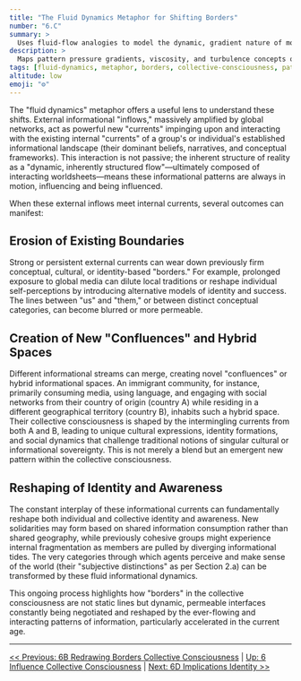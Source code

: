 ```yaml
---
title: "The Fluid Dynamics Metaphor for Shifting Borders"
number: "6.C"
summary: >
  Uses fluid-flow analogies to model the dynamic, gradient nature of modern collective boundaries.
description: >
  Maps pattern pressure gradients, viscosity, and turbulence concepts onto informational border behavior, offering intuitive tools for analyzing rapid boundary reconfiguration.
tags: [fluid-dynamics, metaphor, borders, collective-consciousness, patterns]
altitude: low
emoji: "⚙️"
---
```


<!--

- Potentially stretching the fluid dynamics metaphor too thin

-->

The "fluid dynamics" metaphor offers a useful lens to understand these shifts. External informational "inflows," massively amplified by global networks, act as powerful new "currents" impinging upon and interacting with the existing internal "currents" of a group's or individual's established informational landscape (their dominant beliefs, narratives, and conceptual frameworks). This interaction is not passive; the inherent structure of reality as a "dynamic, inherently structured flow"—ultimately composed of interacting worldsheets—means these informational patterns are always in motion, influencing and being influenced.

When these external inflows meet internal currents, several outcomes can manifest:

## Erosion of Existing Boundaries

Strong or persistent external currents can wear down previously firm conceptual, cultural, or identity-based "borders." For example, prolonged exposure to global media can dilute local traditions or reshape individual self-perceptions by introducing alternative models of identity and success. The lines between "us" and "them," or between distinct conceptual categories, can become blurred or more permeable.

## Creation of New "Confluences" and Hybrid Spaces

Different informational streams can merge, creating novel "confluences" or hybrid informational spaces. An immigrant community, for instance, primarily consuming media, using language, and engaging with social networks from their country of origin (country A) while residing in a different geographical territory (country B), inhabits such a hybrid space. Their collective consciousness is shaped by the intermingling currents from both A and B, leading to unique cultural expressions, identity formations, and social dynamics that challenge traditional notions of singular cultural or informational sovereignty. This is not merely a blend but an emergent new pattern within the collective consciousness.

## Reshaping of Identity and Awareness

The constant interplay of these informational currents can fundamentally reshape both individual and collective identity and awareness. New solidarities may form based on shared information consumption rather than shared geography, while previously cohesive groups might experience internal fragmentation as members are pulled by diverging informational tides. The very categories through which agents perceive and make sense of the world (their "subjective distinctions" as per Section 2.a) can be transformed by these fluid informational dynamics.

This ongoing process highlights how "borders" in the collective consciousness are not static lines but dynamic, permeable interfaces constantly being negotiated and reshaped by the ever-flowing and interacting patterns of information, particularly accelerated in the current age.

---
[<< Previous: 6B Redrawing Borders Collective Consciousness](6b-redrawing-borders-collective-consciousness.md) | [Up: 6 Influence Collective Consciousness](6-influence-collective-consciousness.md) | [Next: 6D Implications Identity >>](6d-implications-identity.md)
